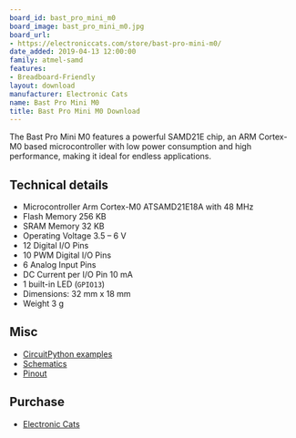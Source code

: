 ```yaml
---
board_id: bast_pro_mini_m0
board_image: bast_pro_mini_m0.jpg
board_url:
- https://electroniccats.com/store/bast-pro-mini-m0/
date_added: 2019-04-13 12:00:00
family: atmel-samd
features:
- Breadboard-Friendly
layout: download
manufacturer: Electronic Cats
name: Bast Pro Mini M0
title: Bast Pro Mini M0 Download
---
```


The Bast Pro Mini M0 features a powerful SAMD21E chip, an ARM Cortex-M0 based microcontroller with low power consumption and high performance, making it ideal for endless applications.

## Technical details

* Microcontroller Arm Cortex-M0 ATSAMD21E18A with 48 MHz
* Flash Memory 256 KB
* SRAM Memory 32 KB
* Operating Voltage 3.5 – 6 V
* 12 Digital I/O Pins
* 10 PWM Digital I/O Pins
* 6 Analog Input Pins
* DC Current per I/O Pin 10 mA
* 1 built-in LED (`GPIO13`)
* Dimensions: 32 mm x 18 mm
* Weight 3 g

## Misc

* [CircuitPython examples](https://github.com/ElectronicCats/Bast-Pro-Mini-M0/tree/master/Examples/CircuitPython)
* [Schematics](https://github.com/ElectronicCats/Bast-Pro-Mini-M0/blob/master/Hw/Bast-Pro-Mini-M0.pdf)
* [Pinout](https://github.com/ElectronicCats/Bast-Pro-Mini-M0#pinout)

## Purchase

* [Electronic Cats](https://electroniccats.com/store/bast-pro-mini-m0/)
